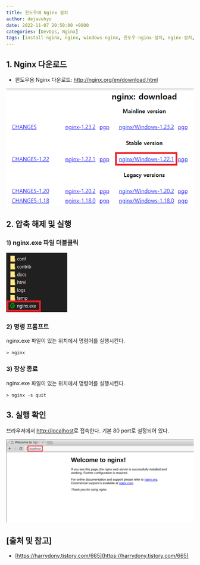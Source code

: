 ```yaml
---
title: 윈도우에 Nginx 설치
author: dejavuhyo
date: 2022-11-07 20:50:00 +0900
categories: [DevOps, Nginx]
tags: [install-nginx, nginx, windows-nginx, 윈도우-nginx-설치, nginx-설치, 윈도우-nginx]
---
```


## 1. Nginx 다운로드

* 윈도우용 Nginx 다운로드: <http://nginx.org/en/download.html>

![nginx-download](/assets/img/2022-11-07-install-nginx-in-windows/nginx-download.png)

## 2. 압축 해제 및 실행

### 1) nginx.exe 파일 더블클릭

![nginx-folder](/assets/img/2022-11-07-install-nginx-in-windows/nginx-folder.png)

### 2) 명령 프롬프트
nginx.exe 파일이 있는 위치에서 명령어를 실행시킨다.

```shell
> nginx
```

### 3) 장상 종료
nginx.exe 파일이 있는 위치에서 명령어를 실행시킨다.

```shell
> nginx -s quit
```

## 3. 실행 확인
브라우저에서 <http://localhost>로 접속한다. 기본 80 port로 설정되어 있다.

![nginx-start](/assets/img/2022-11-07-install-nginx-in-windows/nginx-start.png)

## [출처 및 참고]
* [https://harrydony.tistory.com/665](https://harrydony.tistory.com/665)
